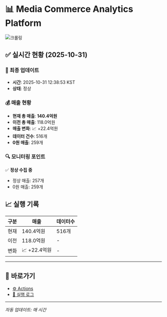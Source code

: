 # 📊 Media Commerce Analytics Platform

![크롤링](https://img.shields.io/badge/크롤링-정상-green)

## ✅ 실시간 현황 (2025-10-31)

### 📍 최종 업데이트
- **시간**: 2025-10-31 12:38:53 KST
- **상태**: 정상

### 💰 매출 현황
- **현재 총 매출**: **140.4억원**
- **이전 총 매출**: 118.0억원
- **매출 변화**: 📈 +22.4억원
- **데이터 건수**: 516개
- **0원 매출**: 259개

### 🔍 모니터링 포인트

✅ **정상 수집 중**
- 정상 매출: 257개
- 0원 매출: 259개


## 📈 실행 기록

| 구분 | 매출 | 데이터수 |
|------|------|----------|
| 현재 | 140.4억원 | 516개 |
| 이전 | 118.0억원 | - |
| 변화 | 📈 +22.4억원 | - |

---

## 🔗 바로가기

- [⚙️ Actions](../../actions)
- [📝 실행 로그](../../actions/workflows/daily_scraping.yml)

---

*자동 업데이트: 매 시간*
